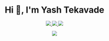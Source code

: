 <h1 align="center">Hi 👋, I'm Yash Tekavade</h1>

<p align="center">
  <a href="https://www.instagram.com/yashtekavadee/">
    <img src="https://skillicons.dev/icons?i=instagram" />
  </a>
  <a href="https://www.linkedin.com/in/yashtekavade/">
    <img src="https://skillicons.dev/icons?i=linkedin" />
  </a>
  <a href="https://twitter.com/yAssH_12">
    <img src="https://skillicons.dev/icons?i=twitter" />
  </a>
</p>


<p align="center">
  <a href="https://skillicons.dev">
    <img src="https://skillicons.dev/icons?i=js,react,tailwind,nodejs,py,git,firebase,mysql,mongodb,figma" />
  </a>
</p>
